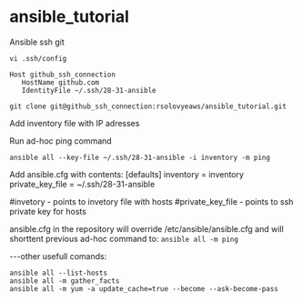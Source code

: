 # ansible_tutorial
Ansible ssh git

```vi .ssh/config```

```
Host github_ssh_connection
   HostName github.com
   IdentityFile ~/.ssh/28-31-ansible
``` 

```git clone git@github_ssh_connection:rsolovyeaws/ansible_tutorial.git```

Add inventory file with IP adresses 

Run ad-hoc ping command 

```ansible all --key-file ~/.ssh/28-31-ansible -i inventory -m ping```

Add ansible.cfg with contents:
[defaults]
inventory = inventory
private_key_file = ~/.ssh/28-31-ansible

#invetory - points to invetory file with hosts
#private_key_file - points to ssh private key for hosts

ansible.cfg in the repository will override /etc/ansible/ansible.cfg 
and will shorttent previous ad-hoc command to:
```ansible all -m ping```

---other usefull comands:
```
ansible all --list-hosts
ansible all -m gather_facts
ansible all -m yum -a update_cache=true --become --ask-become-pass
```
